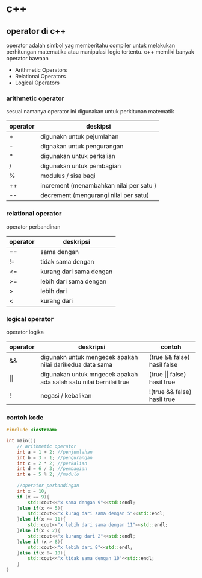 # c++

## operator di c++

operator adalah simbol yag memberitahu compiler untuk melakukan perhitungan matematika atau manipulasi logic tertentu. c++ memliki banyak operator bawaan

* Arithmetic Operators
* Relational Operators
* Logical Operators

### arithmetic operator

sesuai namanya operator ini digunakan untuk perkitunan matematik

| operator | deskipsi                                |
| -------- | --------------------------------------- |
| +        | digunakn untuk pejumlahan               |
| -        | dignakan untuk pengurangan              |
| *        | digunakan untuk perkalian               |
| /        | digunakan untuk pembagian               |
| %        | modulus / sisa bagi                     |
| ++       | increment (menambahkan nilai per satu ) |
| --       | decrement (mengurangi nilai per satu)   |

### relational operator

operator perbandinan

| operator | deskripsi               |
| -------- | ----------------------- |
| ==       | sama dengan             |
| !=       | tidak sama dengan       |
| <=       | kurang dari sama dengan |
| >=       | lebih dari sama dengan  |
| >        | lebih dari              |
| <        | kurang dari             |

### logical operator

operator logika

| operator | deskripsi                                                    | contoh                       |
| -------- | ------------------------------------------------------------ | ---------------------------- |
| &&       | digunakn untuk mengecek apakah nilai darikedua data sama     | (true && false) hasil false  |
| \|\|     | digunakan untuk mngecek apakah ada salah satu nilai bernilai true | (true \|\| false) hasil true |
| !        | negasi / kebalikan                                           | !(true && false) hasil true  |

### contoh kode

```c++
#include <iostream>

int main(){
    // arithmetic operator
    int a = 1 + 2; //penjumlahan
    int b = 3 - 1; //pengurangan
    int c = 2 * 2; //perkalian
    int d = 6 / 3; //pembagian
    int e = 5 % 2; //modulo
    
    //operator perbandingan
    int x = 10;
    if (x == 9){
        std::cout<<"x sama dengan 9"<<std::endl;
    }else if(x <= 5){
        std::cout<<"x kurag dari sama dengan 5"<<std::endl;
    }else if(x >= 11){
        std::cout<<"x lebih dari sama dengan 11"<<std::endl;
    }else if(x < 2){
        std::cout<<"x kurang dari 2"<<std::endl;
    }else if (x > 8){
		std::cout<<"x lebih dari 8"<<std::endl;
    }else if(x != 10){
        std::cout<<"x tidak sama dengan 10"<<std::endl;
    }
}
```

